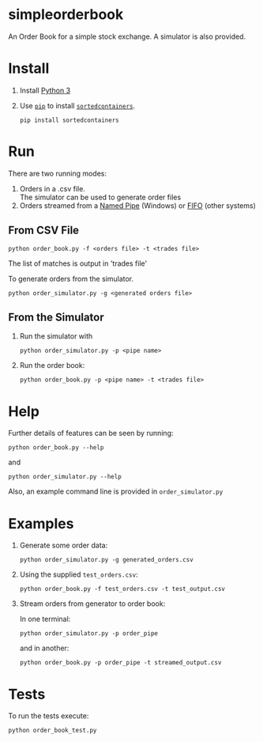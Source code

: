 # simpleorderbook
An Order Book for a simple stock exchange.  A simulator is also provided.

# Install
1. Install [Python 3](https://wiki.python.org/moin/BeginnersGuide/Download)
2. Use [`pip`](https://pypi.org/project/pip/) to install [`sortedcontainers`](http://www.grantjenks.com/docs/sortedcontainers/). 

    `pip install sortedcontainers`

# Run
There are two running modes:

1. Orders in a .csv file.  
   The simulator can be used to generate order files
2. Orders streamed from a [Named Pipe](https://docs.microsoft.com/en-us/windows/win32/ipc/named-pipes) (Windows) or [FIFO](http://man7.org/linux/man-pages/man7/fifo.7.html) (other systems)

## From CSV File
`python order_book.py -f <orders file> -t <trades file>` 

The list of matches is output in 'trades file'

To generate orders from the simulator.

`python order_simulator.py -g <generated orders file>`

## From the Simulator
1. Run the simulator with

    `python order_simulator.py -p <pipe name>`

2. Run the order book:

    `python order_book.py -p <pipe name> -t <trades file>`

# Help
Further details of features can be seen by running: 

`python order_book.py --help`

and

`python order_simulator.py --help`

Also, an example command line is provided in `order_simulator.py`

# Examples
1. Generate some order data: 

    `python order_simulator.py -g generated_orders.csv`

2. Using the supplied `test_orders.csv`:

    `python order_book.py -f test_orders.csv -t test_output.csv`

3. Stream orders from generator to order book:
    
    In one terminal:

    `python order_simulator.py -p order_pipe`

    and in another:

    `python order_book.py -p order_pipe -t streamed_output.csv`

# Tests
To run the tests execute:

`python order_book_test.py`
